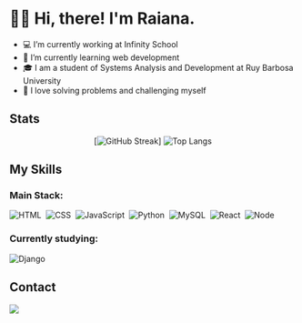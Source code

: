 <h1> 👋🏼 Hi, there! I'm Raiana.</h1>

- 💻 I’m currently working at Infinity School
- 📝 I’m currently learning web development
- 🎓 I am a student of Systems Analysis and Development at Ruy Barbosa University
- 🤍 I love solving problems and challenging myself
  

## Stats 
<div align="center">

[![GitHub Streak](https://github-readme-streak-stats.herokuapp.com?user=raiana-santana&theme=dark&card_width=488&card_height=165)]
![Top Langs](https://github-readme-stats.vercel.app/api/top-langs/?username=raiana-santana&layout=compact&theme=dark)
  
</div>

## My Skills

### Main Stack:

![HTML](https://img.shields.io/badge/HTML5-E34F26?style=for-the-badge&logo=html5&logoColor=white)&nbsp;
![CSS](https://img.shields.io/badge/CSS3-1572B6?style=for-the-badge&logo=css3&logoColor=white)&nbsp;
![JavaScript](https://img.shields.io/badge/JavaScript-F7DF1E?style=for-the-badge&logo=javascript&logoColor=black)&nbsp;
![Python](https://img.shields.io/badge/Python-14354C?style=for-the-badge&logo=python&logoColor=white)&nbsp;
![MySQL](https://img.shields.io/badge/MySQL-00000F?style=for-the-badge&logo=mysql&logoColor=white)&nbsp;
![React](https://img.shields.io/badge/React-20232A?style=for-the-badge&logo=react&logoColor=61DAFB)&nbsp;
![Node](https://img.shields.io/badge/Node.js-43853D?style=for-the-badge&logo=node.js&logoColor=white)&nbsp;

### Currently studying:
![Django](https://img.shields.io/badge/Django-092E20?style=for-the-badge&logo=django&logoColor=white)&nbsp;

## Contact
<div>
  <a href="mailto:contato.raiana28santana@gmail.com"> <img src="https://img.shields.io/badge/Gmail-D14836?style=for-the-badge&logo=gmail&logoColor=white" targe="_blank"> </a>
</div>
